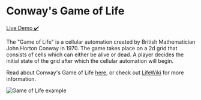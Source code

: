 # Conway's Game of Life

[Live Demo ✔️](https://briancurrie.github.io/game-of-life/)

The "Game of Life" is a cellular automation created by British Mathematician John Horton Conway in 1970. The game takes place on a 2d grid that consists of cells which can either be alive or dead. A player decides the initial state of the grid after which the cellular automation will begin. 

Read about Conway's Game of Life [here](https://en.wikipedia.org/wiki/Conway%27s_Game_of_Life), or check out [LifeWiki](https://conwaylife.com/wiki/Main_Page) for more information.

![Game of Life example](https://i.imgur.com/00P8dkp.gif)
